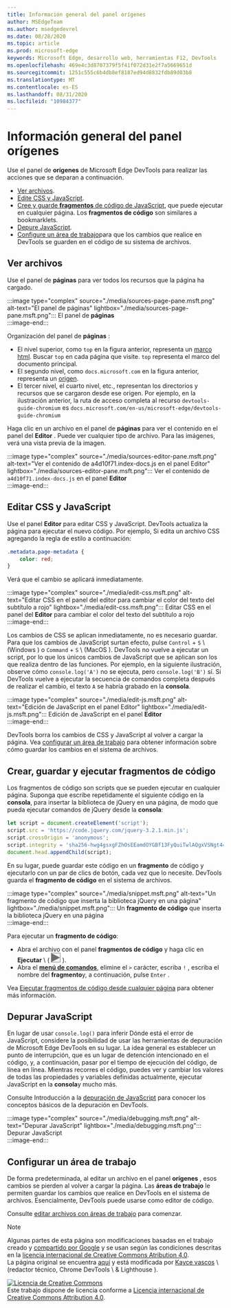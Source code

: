 ```yaml
---
title: Información general del panel orígenes
author: MSEdgeTeam
ms.author: msedgedevrel
ms.date: 08/28/2020
ms.topic: article
ms.prod: microsoft-edge
keywords: Microsoft Edge, desarrollo web, herramientas F12, DevTools
ms.openlocfilehash: 469e4c3d8707379f5f41f072d31e2f7a5669651d
ms.sourcegitcommit: 1251c555c6b4db8ef8187ed94d8832fdb89d03b8
ms.translationtype: MT
ms.contentlocale: es-ES
ms.lasthandoff: 08/31/2020
ms.locfileid: "10984377"
---
```

<!-- Copyright Kayce Basques 

   Licensed under the Apache License, Version 2.0 (the "License");
   you may not use this file except in compliance with the License.
   You may obtain a copy of the License at

       https://www.apache.org/licenses/LICENSE-2.0

   Unless required by applicable law or agreed to in writing, software
   distributed under the License is distributed on an "AS IS" BASIS,
   WITHOUT WARRANTIES OR CONDITIONS OF ANY KIND, either express or implied.
   See the License for the specific language governing permissions and
   limitations under the License.  -->







# Información general del panel orígenes 



Use el panel de **orígenes** de Microsoft Edge DevTools para realizar las acciones que se deparan a continuación.  

*   [Ver archivos](#view-files).  
*   [Edite CSS y JavaScript](#edit-css-and-javascript).  
*   [Cree y guarde **fragmentos** de código de JavaScript](#create-save-and-run-snippets), que puede ejecutar en cualquier página.  Los **fragmentos de código** son similares a bookmarklets.  
*   [Depure JavaScript](#debug-javascript).  
*   [Configure un área de trabajo](#set-up-a-workspace)para que los cambios que realice en DevTools se guarden en el código de su sistema de archivos.  
    
## Ver archivos 

Use el panel de **páginas** para ver todos los recursos que la página ha cargado.

:::image type="complex" source="./media/sources-page-pane.msft.png" alt-text="El panel de páginas" lightbox="./media/sources-page-pane.msft.png":::
   El panel de **páginas**  
:::image-end:::  

Organización del panel de **páginas** :  
*   El nivel superior, como `top` en la figura anterior, representa un [marco html][W3CHtml4Frames].  Buscar `top` en cada página que visite.  `top` representa el marco del documento principal.  
*   El segundo nivel, como `docs.microsoft.com` en la figura anterior, representa un [origen][HtmlstandardOrigin].  
*   El tercer nivel, el cuarto nivel, etc., representan los directorios y recursos que se cargaron desde ese origen.  Por ejemplo, en la ilustración anterior, la ruta de acceso completa al recurso `devtools-guide-chromium` es `docs.microsoft.com/en-us/microsoft-edge/devtools-guide-chromium`  
    
Haga clic en un archivo en el panel de **páginas** para ver el contenido en el panel del **Editor** .  Puede ver cualquier tipo de archivo.  Para las imágenes, verá una vista previa de la imagen.  

:::image type="complex" source="./media/sources-editor-pane.msft.png" alt-text="Ver el contenido de a4d10f71.index-docs.js en el panel Editor" lightbox="./media/sources-editor-pane.msft.png":::
   Ver el contenido de `a4d10f71.index-docs.js` en el panel **Editor**  
:::image-end:::  

## Editar CSS y JavaScript 

Use el panel **Editor** para editar CSS y JavaScript.  DevTools actualiza la página para ejecutar el nuevo código.  Por ejemplo, Si edita un archivo CSS agregando la regla de estilo a continuación:

```css
.metadata.page-metadata {
    color: red;
}
```

Verá que el cambio se aplicará inmediatamente.

:::image type="complex" source="./media/edit-css.msft.png" alt-text="Editar CSS en el panel del editor para cambiar el color del texto del subtítulo a rojo" lightbox="./media/edit-css.msft.png":::
   Editar CSS en el panel del **Editor** para cambiar el color del texto del subtítulo a rojo  
:::image-end:::  

Los cambios de CSS se aplican inmediatamente, no es necesario guardar.  Para que los cambios de JavaScript surtan efecto, pulse `Control` + `S` \ (Windows \) o `Command` + `S` \ (MacOS \).  DevTools no vuelve a ejecutar un script, por lo que los únicos cambios de JavaScript que se aplican son los que realiza dentro de las funciones.  Por ejemplo, en la siguiente ilustración, observe cómo `console.log('A')` no se ejecuta, pero `console.log('B')` sí.  Si DevTools vuelve a ejecutar la secuencia de comandos completa después de realizar el cambio, el texto `A` se habría grabado en la **consola**.  

:::image type="complex" source="./media/edit-js.msft.png" alt-text="Edición de JavaScript en el panel Editor" lightbox="./media/edit-js.msft.png":::
   Edición de JavaScript en el panel **Editor**  
:::image-end:::  

DevTools borra los cambios de CSS y JavaScript al volver a cargar la página.  Vea [configurar un área de trabajo](#set-up-a-workspace) para obtener información sobre cómo guardar los cambios en el sistema de archivos.  

## Crear, guardar y ejecutar fragmentos de código 

Los fragmentos de código son scripts que se pueden ejecutar en cualquier página.  Suponga que escribe repetidamente el siguiente código en la **consola**, para insertar la biblioteca de jQuery en una página, de modo que pueda ejecutar comandos de jQuery desde la **consola**:  

```javascript
let script = document.createElement('script');
script.src = 'https://code.jquery.com/jquery-3.2.1.min.js';
script.crossOrigin = 'anonymous';
script.integrity = 'sha256-hwg4gsxgFZhOsEEamdOYGBf13FyQuiTwlAQgxVSNgt4=';
document.head.appendChild(script);
```  

En su lugar, puede guardar este código en un **fragmento** de código y ejecutarlo con un par de clics de botón, cada vez que lo necesite.  DevTools guarda el **fragmento de código** en el sistema de archivos.  

:::image type="complex" source="./media/snippet.msft.png" alt-text="Un fragmento de código que inserta la biblioteca jQuery en una página" lightbox="./media/snippet.msft.png":::
   Un **fragmento de código** que inserta la biblioteca jQuery en una página  
:::image-end:::  

Para ejecutar un **fragmento de código**:

*   Abra el archivo con el panel **fragmentos de código** y haga clic en **Ejecutar** \ ( ![ el botón ejecutar ][ImageRunIcon] \).  
*   Abra el **[menú de comandos][DevtoolsGuideChromiumCommandMenuIndex]**, elimine el `>` carácter, escriba `!` , escriba el nombre del **fragmento**y, a continuación, pulse `Enter` .  
    
Vea [Ejecutar fragmentos de código desde cualquier página][DevtoolsGuideChromiumJavascriptSnippets] para obtener más información.

## Depurar JavaScript 

En lugar de usar `console.log()` para inferir Dónde está el error de JavaScript, considere la posibilidad de usar las herramientas de depuración de Microsoft Edge DevTools en su lugar.  La idea general es establecer un punto de interrupción, que es un lugar de detención intencionado en el código, y, a continuación, pasar por el tiempo de ejecución del código, de línea en línea.  Mientras recorres el código, puedes ver y cambiar los valores de todas las propiedades y variables definidas actualmente, ejecutar JavaScript en la **consola**y mucho más.

Consulte Introducción a la [depuración de JavaScript][DevtoolsGuideChromiumJavascriptIndex] para conocer los conceptos básicos de la depuración en DevTools.

:::image type="complex" source="./media/debugging.msft.png" alt-text="Depurar JavaScript" lightbox="./media/debugging.msft.png":::
   Depurar JavaScript  
:::image-end:::  

## Configurar un área de trabajo 

De forma predeterminada, al editar un archivo en el panel **orígenes** , esos cambios se pierden al volver a cargar la página.  Las **áreas de trabajo** le permiten guardar los cambios que realice en DevTools en el sistema de archivos.  Esencialmente, DevTools puede usarse como editor de código.

Consulte [editar archivos con áreas de trabajo][DevtoolsGuideChromiumWorkspacesIndex] para comenzar.

<!--  
 


-->  

<!-- image links -->  

[ImageRunIcon]: ./media/run-snippet-icon.msft.png  

<!-- links -->  

[DevtoolsGuideChromiumCommandMenuIndex]: ./command-menu/index.md "Ejecutar comandos con el menú de comandos de Microsoft Edge DevTools"  
[DevtoolsGuideChromiumJavascriptIndex]: ./javascript/index.md "Introducción a la depuración de JavaScript en Microsoft Edge DevTools"  
[DevtoolsGuideChromiumJavascriptSnippets]: ./javascript/snippets.md "Ejecutar fragmentos de código de JavaScript en cualquier página con Microsoft Edge DevTools"  
[DevtoolsGuideChromiumWorkspacesIndex]: ./workspaces/index.md "Editar archivos con áreas de trabajo"  

[HtmlstandardOrigin]: https://html.spec.whatwg.org/multipage/origin.html#origin "Origen-estándar HTML"  

[W3CHtml4Frames]: https://w3.org/TR/html401/present/frames.html "Marcos | RELATIVA"  

> [!NOTE]
> Algunas partes de esta página son modificaciones basadas en el trabajo creado y [compartido por Google][GoogleSitePolicies] y se usan según las condiciones descritas en la [licencia internacional de Creative Commons Atribution 4,0][CCA4IL].  
> La página original se encuentra [aquí](https://developers.google.com/web/tools/chrome-devtools/sources) y está modificada por [Kayce vascos][KayceBasques] \ (redactor técnico, Chrome DevTools \ & Lighthouse \).  

[![Licencia de Creative Commons][CCby4Image]][CCA4IL]  
Este trabajo dispone de licencia conforme a [Licencia internacional de Creative Commons Attribution 4.0][CCA4IL].  

[CCA4IL]: https://creativecommons.org/licenses/by/4.0  
[CCby4Image]: https://i.creativecommons.org/l/by/4.0/88x31.png  
[GoogleSitePolicies]: https://developers.google.com/terms/site-policies  
[KayceBasques]: https://developers.google.com/web/resources/contributors/kaycebasques  

